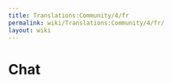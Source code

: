 ```yaml
---
title: Translations:Community/4/fr
permalink: wiki/Translations:Community/4/fr/
layout: wiki
---
```


# Chat
